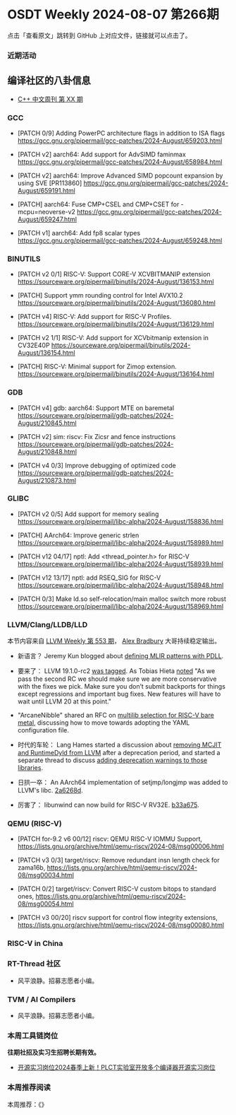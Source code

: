 # OSDT Weekly 2024-08-07 第266期

点击「查看原文」跳转到 GitHub 上对应文件，链接就可以点击了。

### 近期活动

## 编译社区的八卦信息

- [C++ 中文周刊 第 XX 期]()

### GCC

- [PATCH 0/9] Adding PowerPC architecture flags in addition to ISA flags
  https://gcc.gnu.org/pipermail/gcc-patches/2024-August/659203.html

- [PATCH v2] aarch64: Add support for AdvSIMD faminmax
  https://gcc.gnu.org/pipermail/gcc-patches/2024-August/658984.html

- [PATCH v2] aarch64: Improve Advanced SIMD popcount expansion by using SVE
  [PR113860]
  https://gcc.gnu.org/pipermail/gcc-patches/2024-August/659191.html

- [PATCH] aarch64: Fuse CMP+CSEL and CMP+CSET for -mcpu=neoverse-v2
  https://gcc.gnu.org/pipermail/gcc-patches/2024-August/659247.html

- [PATCH v1] aarch64: Add fp8 scalar types
  https://gcc.gnu.org/pipermail/gcc-patches/2024-August/659248.html

### BINUTILS

- [PATCH v2 0/1] RISC-V: Support CORE-V XCVBITMANIP extension
  https://sourceware.org/pipermail/binutils/2024-August/136153.html

- [PATCH] Support ymm rounding control for Intel AVX10.2
  https://sourceware.org/pipermail/binutils/2024-August/136080.html

- [PATCH v4] RISC-V: Add support for RISC-V Profiles.
  https://sourceware.org/pipermail/binutils/2024-August/136129.html

- [PATCH v2 1/1] RISC-V: Add support for XCVbitmanip extension in CV32E40P
  https://sourceware.org/pipermail/binutils/2024-August/136154.html

- [PATCH] RISC-V: Minimal support for Zimop extension.
  https://sourceware.org/pipermail/binutils/2024-August/136164.html

### GDB

- [PATCH v4] gdb: aarch64: Support MTE on baremetal
  https://sourceware.org/pipermail/gdb-patches/2024-August/210845.html

- [PATCH v2] sim: riscv: Fix Zicsr and fence instructions
  https://sourceware.org/pipermail/gdb-patches/2024-August/210848.html

- [PATCH v4 0/3] Improve debugging of optimized code
  https://sourceware.org/pipermail/gdb-patches/2024-August/210873.html

### GLIBC

- [PATCH v2 0/5] Add support for memory sealing
  https://sourceware.org/pipermail/libc-alpha/2024-August/158836.html

- [PATCH] AArch64: Improve generic strlen
  https://sourceware.org/pipermail/libc-alpha/2024-August/158989.html

- [PATCH v12 04/17] nptl: Add <thread_pointer.h> for RISC-V
  https://sourceware.org/pipermail/libc-alpha/2024-August/158939.html

- [PATCH v12 13/17] nptl: add RSEQ_SIG for RISC-V
  https://sourceware.org/pipermail/libc-alpha/2024-August/158948.html

- [PATCH 0/3] Make ld.so self-relocation/main malloc switch more robust
  https://sourceware.org/pipermail/libc-alpha/2024-August/158969.html

### LLVM/Clang/LLDB/LLD

本节内容来自 [LLVM Weekly 第 553 期](http://llvmweekly.org/issue/553)，
[Alex Bradbury](https://www.linkedin.com/in/alex-bradbury/) 大哥持续稳定输出。

* 新语言？ Jeremy Kun blogged about [defining MLIR patterns with PDLL](https://www.jeremykun.com/2024/08/04/mlir-pdll/).

* 要来了： LLVM 19.1.0-rc2 [was tagged](https://discourse.llvm.org/t/llvm-19-1-0-rc2-released/80549). As Tobias Hieta [noted](https://discourse.llvm.org/t/update-on-llvm-19-x-releases/80511) "As we pass the second RC we should make sure we are more conservative with the fixes we pick. Make sure you don’t submit backports for things except regressions and important bug fixes. New features will have to wait until LLVM 20 at this point."

* "ArcaneNibble" shared an RFC on [multilib selection for RISC-V bare metal](https://discourse.llvm.org/t/rfc-multilib-selection-for-bare-metal/80505), discussing how to move towards adopting the YAML configuration file.

* 时代的车轮： Lang Hames started a discussion about [removing MCJIT and RuntimeDyld from LLVM](https://discourse.llvm.org/t/rfc-removing-mcjit-and-runtimedyld/80464) after a deprecation period, and started a separate thread to discuss [adding deprecation warnings to those libraries](https://discourse.llvm.org/t/rfc-add-deprecation-warnings-to-mcjit-and-runtimedyld/80465).

* 日拱一卒： An AArch64 implementation of setjmp/longjmp was added to LLVM's libc.
  [2a6268d](https://github.com/llvm/llvm-project/commit/2a6268d8f999).

* 厉害了： libunwind can now build for RISC-V RV32E.
  [b33a675](https://github.com/llvm/llvm-project/commit/b33a675e3f57).

### QEMU (RISC-V)

- [PATCH for-9.2 v6 00/12] riscv: QEMU RISC-V IOMMU Support,
  https://lists.gnu.org/archive/html/qemu-riscv/2024-08/msg00006.html

- [PATCH v3 0/3] target/riscv: Remove redundant insn length check for zama16b,
  https://lists.gnu.org/archive/html/qemu-riscv/2024-08/msg00034.html

- [PATCH 0/2] target/riscv: Convert RISC-V custom bitops to standard ones,
  https://lists.gnu.org/archive/html/qemu-riscv/2024-08/msg00054.html

- [PATCH v3 00/20] riscv support for control flow integrity extensions,
  https://lists.gnu.org/archive/html/qemu-riscv/2024-08/msg00080.html

### RISC-V in China

### RT-Thread 社区

- 风平浪静。招募志愿者小编。

### TVM / AI Compilers

- 风平浪静。招募志愿者小编。

### 本周工具链岗位

**往期社招及实习生招聘长期有效。**

- [开源实习岗位2024春季上新！PLCT实验室开放多个编译器开源实习岗位](https://mp.weixin.qq.com/s/D-l7hE2S-21NCAZsVqPzMA)

### 本周推荐阅读

本周推荐：《》
